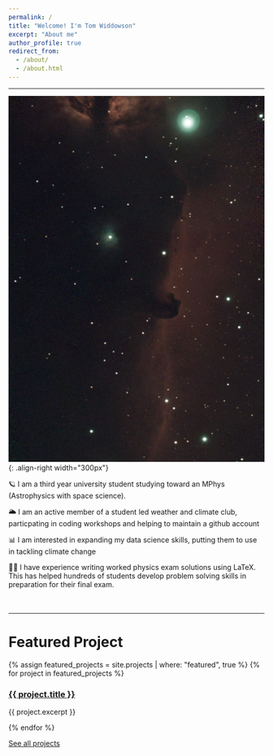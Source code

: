 ```yaml
---
permalink: /
title: "Welcome! I'm Tom Widdowson"
excerpt: "About me"
author_profile: true
redirect_from: 
  - /about/
  - /about.html
---
```


---
![Horsehead nebula](/images/nebula.jpg){: .align-right width="300px"}

🪐 I am a third year university student studying toward an MPhys (Astrophysics with space science). 

🌥️ I am an active member of a student led weather and climate club, particpating in coding workshops and helping to maintain a github account

📊 I am interested in expanding my data science skills, putting them to use in tackling climate change

🧑‍🔬 I have experience writing worked physics exam solutions using LaTeX. This has helped hundreds of students develop problem solving skills in preparation for their final exam.  
<br/><br/>

---

# Featured Project 

<div class="featured-projects">
{% assign featured_projects = site.projects | where: "featured", true %}
{% for project in featured_projects %}
  <div class="project">
    <h3><a href="{{ project.url }}">{{ project.title }}</a></h3>
    <p>{{ project.excerpt }}</p>
  </div>
{% endfor %}
</div>

<p><a href="/projects/" class="project-link">See all projects</a></p>







